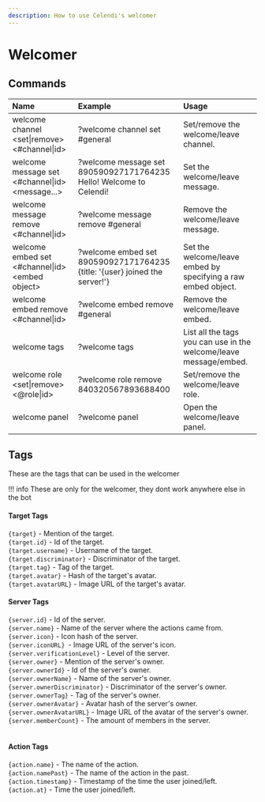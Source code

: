 ```yaml
---
description: How to use Celendi's welcomer
---
```

# Welcomer

## Commands

| Name | Example | Usage |
| :--- | :--- | :--- |
| welcome channel &lt;set\|remove&gt; <#channel\|id> | ?welcome channel set #general | Set/remove the welcome/leave channel. |
| welcome message set <#channel\|id> &lt;message...&gt; | ?welcome message set 890590927171764235 Hello! Welcome to Celendi! | Set the welcome/leave message. | 
| welcome message remove <#channel\|id> | ?welcome message remove #general | Remove the welcome/leave message. |
| welcome embed set <#channel\|id> &lt;embed object&gt; | ?welcome embed set 890590927171764235 <br>{title: '{user} joined the server!'} | Set the welcome/leave embed by specifying a raw embed object. |
| welcome embed remove <#channel\|id> | ?welcome embed remove #general | Remove the welcome/leave embed. |
| welcome tags | ?welcome tags | List all the tags you can use in the welcome/leave message/embed. |
| welcome role &lt;set\|remove&gt; <&#64;role\|id> | ?welcome role remove 840320567893688400 | Set/remove the welcome/leave role. |
| welcome panel | ?welcome panel | Open the welcome/leave panel. |

## Tags
These are the tags that can be used in the welcomer

!!! info
    These are only for the welcomer, they dont work anywhere else in the bot

#### Target Tags   
`{target}` - Mention of the target.  
`{target.id}` - Id of the target.  
`{target.username}` - Username of the target.  
`{target.discriminator}` - Discriminator of the target.  
`{target.tag}` - Tag of the target.  
`{target.avatar}` - Hash of the target's avatar.  
`{target.avatarURL}` - Image URL of the target's avatar.
<br>

#### Server Tags  
`{server.id}` - Id of the server.  
`{server.name}` - Name of the server where the actions came from.  
`{server.icon}` - Icon hash of the server.  
`{server.iconURL} `- Image URL of the server's icon.  
`{server.verificationLevel}` - Level of the server.  
`{server.owner}` - Mention of the server's owner.  
`{server.ownerId}` - Id of the server's owner.  
`{server.ownerName}` - Name of the server's owner.  
`{server.ownerDiscriminator}` - Discriminator of the server's owner.  
`{server.ownerTag}` - Tag of the server's owner.  
`{server.ownerAvatar}` - Avatar hash of the server's owner.  
`{server.ownerAvatarURL}` - Image URL of the avatar of the server's owner.  
`{server.memberCount}` - The amount of members in the server.  
<br>

####  Action Tags
`{action.name}`  - The name of the action.  
`{action.namePast}` - The name of the action in the past.  
`{action.timestamp}` - Timestamp of the time the user joined/left.  
`{action.at}` - Time the user joined/left.  
